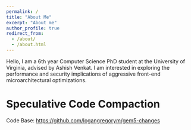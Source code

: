 ```yaml
---
permalink: /
title: "About Me"
excerpt: "About me"
author_profile: true
redirect_from: 
  - /about/
  - /about.html
---
```


Hello, I am a 6th year Computer Science PhD student at the University of Virginia, advised by Ashish Venkat. I am interested in exploring the performance and security implications of aggressive front-end microarchitectural optimizations.

Speculative Code Compaction
===========================

Code Base: https://github.com/logangregorym/gem5-changes
